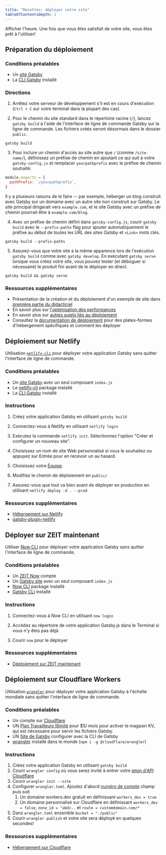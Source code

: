 ```yaml
---
title: "Recettes: déployer votre site"
tableOfContentsDepth: 1
---
```


Afficher l'heure. Une fois que vous êtes satisfait de votre site, vous êtes prêt à l'utiliser!

## Préparation du déploiement

### Conditions préalables

- Un [site Gatsby](/docs/quick-start)
- La [CLI Gatsby](/docs/gatsby-cli) installé

### Directions

1. Arrêtez votre serveur de développement s'il est en cours d'exécution (`Ctrl + C` sur votre terminal dans la plupart des cas)

2. Pour le chemin du site standard dans le répertoire racine (`/`), lancez `gatsby build` à l'aide de l'interface de ligne de commande Gatsby sur la ligne de commande. Les fichiers créés seront désormais dans le dossier `public`.

```shell
gatsby build
```

3. Pour inclure un chemin d'accès au site autre que `/` (comme `/site-name/`), définissez un préfixe de chemin en ajoutant ce qui suit à votre `gatsby-config.js` et remplacer `yourpathprefix` avec le préfixe de chemin souhaité:

```js:title=gatsby-config.js
module.exports = {
  pathPrefix: `/yourpathprefix`,
}
```

Il y a plusieurs raisons de le faire -- par exemple, héberger un blog construit avec Gatsby sur un domaine avec un autre site non construit sur Gatsby. Le site principal dirigerait vers `example.com`, et le site Gatsby avec un préfixe de chemin pourrait être à `example.com/blog`.

4. Avec un préfixe de chemin défini dans `gatsby-config.js`, courir `gatsby build` avec le `--prefix-paths` flag pour ajouter automatiquement le préfixe au début de toutes les URL des sites Gatsby et `<Link>` mots clés.

```shell
gatsby build --prefix-paths
```

5. Assurez-vous que votre site a la même apparence lors de l'exécution `gatsby build` comme avec `gatsby develop`. En exécutant `gatsby serve` lorsque vous créez votre site, vous pouvez tester (et déboguer si nécessaire) le produit fini avant de le déployer en direct.

```shell
gatsby build && gatsby serve
```

### Ressources supplémentaires

- Présentation de la création et du déploiement d'un exemple de site dans [première partie du didacticiel](/tutorial/part-one/#deploying-a-gatsby-site)
- En savoir plus sur [l'optimisation des performances](/docs/performance/)
- En savoir plus sur [autres sujets liés au déploiement](/docs/preparing-for-deployment/)
- Consultez la [documentation de déploiement](/docs/deploying-and-hosting/) pour des plates-formes d'hébergement spécifiques et comment les déployer

## Déploiement sur Netlify

Utilisation [`netlify-cli`](https://www.netlify.com/docs/cli/) pour déployer votre application Gatsby sans quitter l'interface de ligne de commande.

### Conditions préalables

- Un [site Gatsby](/docs/quick-start) avec un seul composant `index.js`
- Le [netlify-cli](https://www.npmjs.com/package/netlify-cli) package installé
- La [CLI Gatsby](/docs/gatsby-cli) installé

### Instructions

1. Créez votre application Gatsby en utilisant `gatsby build`

2. Connectez-vous à Netlify en utilisant `netlify login`

3. Exécutez la commande `netlify init`. Sélectionnez l'option "Créer et configurer un nouveau site".

4. Choisissez un nom de site Web personnalisé si vous le souhaitez ou appuyez sur Entrée pour en recevoir un au hasard.

5. Choisissez votre [Équipe](https://www.netlify.com/docs/teams/).

6. Modifiez le chemin de déploiement en `public/`

7. Assurez-vous que tout va bien avant de déployer en production en utilisant `netlify deploy -d . --prod`

### Ressources supplémentaires

- [Hébergement sur Netlify](/docs/hosting-on-netlify)
- [gatsby-plugin-netlify](/packages/gatsby-plugin-netlify)

## Déployer sur ZEIT maintenant

Utiliser [Now CLI](https://zeit.co/download) pour déployer votre application Gatsby sans quitter l'interface de ligne de commande.

### Conditions préalables

- Un [ZEIT Now](https://zeit.co/signup) compte
- Un [Gatsby site](/docs/quick-start) avec un seul composant `index.js`
- [Now CLI](https://zeit.co/download) package installé
- [Gatsby CLI](/docs/gatsby-cli) installé

### Instructions

1. Connectez-vous à Now CLI en utilisant `now login`

2. Accédez au répertoire de votre application Gatsby.js dans le Terminal si vous n'y êtes pas déjà

3. Courir `now` pour le déployer

### Ressources supplémentaires

- [Déploiement sur ZEIT maintenant](/docs/deploying-to-zeit-now/)

## Déploiement sur Cloudflare Workers

Utilisation [`wrangler`](https://developers.cloudflare.com/workers/tooling/wrangler/) pour déployer votre application Gatsby à l'échelle mondiale sans quitter l'interface de ligne de commande.

### Conditions préalables

- Un compte sur [Cloudflare](https://dash.cloudflare.com/sign-up)
- UN [Plan Travailleurs Illimité](https://developers.cloudflare.com/workers/about/pricing/) pour \$5/ mois pour activer le magasin KV, qui est nécessaire pour servir les fichiers Gatsby.
- UN [Site de Gatsby](/docs/quick-start) configurer avec la CLI de Gatsby
- [wrangler](https://developers.cloudflare.com/workers/tooling/wrangler/install/) installé dans le monde (`npm i -g @cloudflare/wrangler`)

### Instructions

1. Créez votre application Gatsby en utilisant `gatsby build`
2. Courir `wrangler config` où vous serez invité à entrer votre [jeton d'API Cloudflare](https://developers.cloudflare.com/workers/quickstart/#api-token)
3. Courir `wrangler init --site`
4. Configurer `wrangler.toml`. Ajoutez d'abord [numéro de compte](https://developers.cloudflare.com/workers/quickstart/#account-id-and-zone-id) champ puis soit
   1. Un domaine workers.dev gratuit en définissant `workers_dev = true`
   2. Un domaine personnalisé sur Cloudflare en définissant `workers_dev = false`, `zone_id = "abdc..` et `route = customdomain.com/*`
5. Dans `wrangler.toml` ensemble `bucket = "./public"`
6. Courir `wrangler publish` et votre site sera déployé en quelques secondes!

### Ressources supplémentaires

- [Hébergement sur Cloudflare](/docs/deploying-to-cloudflare-workers)
